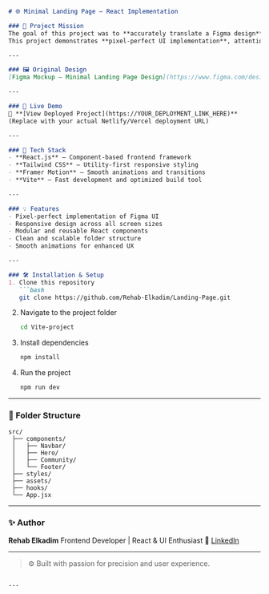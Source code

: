 

````markdown
# 🌐 Minimal Landing Page – React Implementation

### 🎯 Project Mission  
The goal of this project was to **accurately translate a Figma design** into a fully functional, responsive **React landing page**.  
This project demonstrates **pixel-perfect UI implementation**, attention to design detail, and professional frontend development practices.

---

### 🖼️ Original Design  
[Figma Mockup – Minimal Landing Page Design](https://www.figma.com/design/RumKJ7hZtJSL4EOHR48IId/Minimal-Landing-Page-Design-%7C-Website-Home-Page-Design-%7C-Agency-Website-UI-Design--Community-?node-id=211-1738&t=fqjYl2zwd7aYHATa-0)

---

### 🚀 Live Demo  
🔗 **[View Deployed Project](https://YOUR_DEPLOYMENT_LINK_HERE)**  
(Replace with your actual Netlify/Vercel deployment URL)

---

### 🧠 Tech Stack  
- **React.js** – Component-based frontend framework  
- **Tailwind CSS** – Utility-first responsive styling  
- **Framer Motion** – Smooth animations and transitions  
- **Vite** – Fast development and optimized build tool  

---

### 💡 Features  
- Pixel-perfect implementation of Figma UI  
- Responsive design across all screen sizes  
- Modular and reusable React components  
- Clean and scalable folder structure  
- Smooth animations for enhanced UX  

---

### 🛠️ Installation & Setup  
1. Clone this repository  
   ```bash
   git clone https://github.com/Rehab-Elkadim/Landing-Page.git
````

2. Navigate to the project folder

   ```bash
   cd Vite-project
   ```
3. Install dependencies

   ```bash
   npm install
   ```
4. Run the project

   ```bash
   npm run dev
   ```

---

### 📁 Folder Structure

```
src/
 ├── components/
 │   ├── Navbar/
 │   ├── Hero/
 │   ├── Community/
 │   └── Footer/
 ├── styles/
 ├── assets/
 ├── hooks/
 └── App.jsx
```

---

### ✨ Author

**Rehab Elkadim**
Frontend Developer | React & UI Enthusiast
🔗 [LinkedIn](https://linkedin.com/in/rehab-elkadim) 

---

> ⚙️ Built with passion for precision and user experience.

```

---

